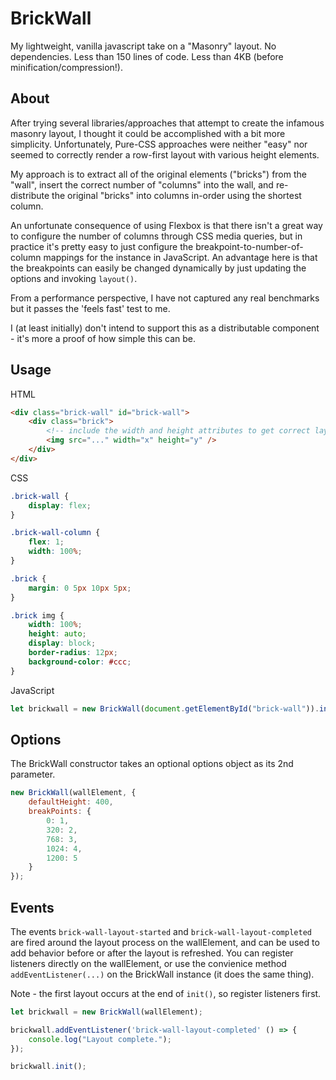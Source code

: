 # BrickWall

My lightweight, vanilla javascript take on a "Masonry" layout.  No dependencies.  Less than 150 lines of code. Less than 4KB (before minification/compression!).


## About

After trying several libraries/approaches that attempt to create the infamous masonry layout, I thought it could be accomplished with a bit more simplicity.  Unfortunately, Pure-CSS approaches were neither "easy" nor seemed to correctly render a row-first layout with various height elements.  

My approach is to extract all of the original elements ("bricks") from the "wall", insert the correct number of "columns" into the wall, and re-distribute the original "bricks" into columns in-order using the shortest column.

An unfortunate consequence of using Flexbox is that there isn't a great way to configure the number of columns through CSS media queries, but in practice it's pretty easy to just configure the breakpoint-to-number-of-column mappings for the instance in JavaScript.  An advantage here is that the breakpoints can easily be changed dynamically by just updating the options and invoking `layout()`. 

From a performance perspective, I have not captured any real benchmarks but it passes the 'feels fast' test to me.  

I (at least initially) don't intend to support this as a distributable component - it's more a proof of how simple this can be.

## Usage

HTML
```html
<div class="brick-wall" id="brick-wall">
    <div class="brick">
        <!-- include the width and height attributes to get correct layout before images load -->
        <img src="..." width="x" height="y" />
    </div>
</div>
```

CSS
```css
.brick-wall {
    display: flex;
}

.brick-wall-column {
    flex: 1;
    width: 100%;
}

.brick {
    margin: 0 5px 10px 5px;
}

.brick img {    
    width: 100%;
    height: auto;
    display: block;
    border-radius: 12px;
    background-color: #ccc;
}
```

JavaScript
```js
let brickwall = new BrickWall(document.getElementById("brick-wall")).init();
```

## Options

The BrickWall constructor takes an optional options object as its 2nd parameter. 

```js
new BrickWall(wallElement, {
    defaultHeight: 400,
    breakPoints: {
        0: 1,
        320: 2,
        768: 3,
        1024: 4,
        1200: 5
    }
});
```

## Events

The events `brick-wall-layout-started` and `brick-wall-layout-completed` are fired around the layout process on the wallElement, and can be used to add behavior before or after the layout is refreshed.  You can register listeners directly on the wallElement, or use the convienice method `addEventListener(...)` on the BrickWall instance (it does the same thing).  

Note - the first layout occurs at the end of `init()`, so register listeners first.

```js
let brickwall = new BrickWall(wallElement);

brickwall.addEventListener('brick-wall-layout-completed' () => {
    console.log("Layout complete.");
});

brickwall.init();
```
